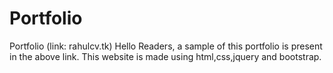 # Portfolio
Portfolio (link: rahulcv.tk)
Hello Readers, a sample of this portfolio is present in the above link.
This website is made using html,css,jquery and bootstrap.
